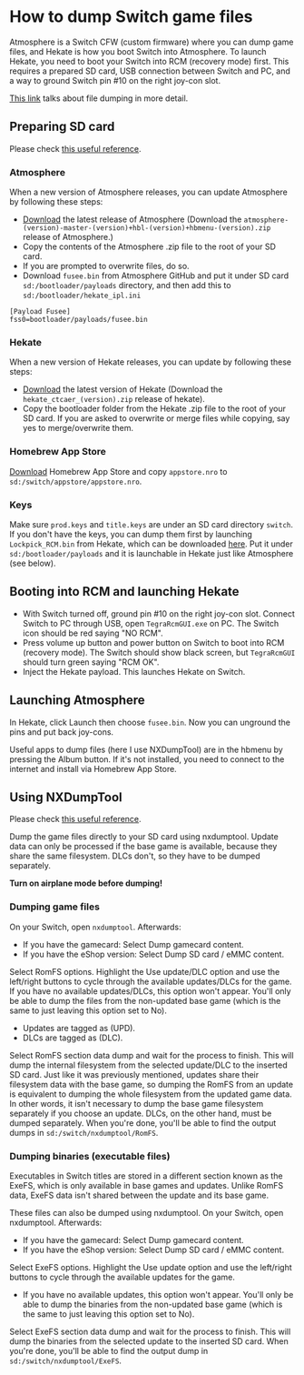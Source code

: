 # How to dump Switch game files
Atmosphere is a Switch CFW (custom firmware) where you can dump game files, and Hekate is how you boot Switch into Atmosphere. To launch Hekate, you need to boot your Switch into RCM (recovery mode) first. This requires a prepared SD card, USB connection between Switch and PC, and a way to ground Switch pin #10 on the right joy-con slot.

[This link](https://yuzu-emu.org/help/quickstart/#dumping-cartridge-games) talks about file dumping in more detail.

## Preparing SD card
Please check [this useful reference](https://nh-server.github.io/switch-guide/extras/updating/).

### Atmosphere
When a new version of Atmosphere releases, you can update Atmosphere by following these steps:
* [Download](https://github.com/Atmosphere-NX/Atmosphere/releases) the latest release of Atmosphere (Download the `atmosphere-(version)-master-(version)+hbl-(version)+hbmenu-(version).zip` release of Atmosphere.)
* Copy the contents of the Atmosphere .zip file to the root of your SD card.
* If you are prompted to overwrite files, do so.
* Download `fusee.bin` from Atmosphere GitHub and put it under SD card `sd:/bootloader/payloads` directory, and then add this to `sd:/bootloader/hekate_ipl.ini`
```
[Payload Fusee]
fss0=bootloader/payloads/fusee.bin
```

### Hekate
When a new version of Hekate releases, you can update by following these steps:
* [Download](https://github.com/CTCaer/Hekate/releases/) the latest version of Hekate (Download the `hekate_ctcaer_(version).zip` release of hekate).
* Copy the bootloader folder from the Hekate .zip file to the root of your SD card. If you are asked to overwrite or merge files while copying, say yes to merge/overwrite them.

### Homebrew App Store
[Download](https://github.com/fortheusers/hb-appstore/releases) Homebrew App Store and copy `appstore.nro` to `sd:/switch/appstore/appstore.nro`.

### Keys
Make sure `prod.keys` and `title.keys` are under an SD card directory `switch`. If you don't have the keys, you can dump them first by launching `Lockpick_RCM.bin` from Hekate, which can be downloaded [here](https://github.com/shchmue/Lockpick_RCM/releases). Put it under `sd:/bootloader/payloads` and it is launchable in Hekate just like Atmosphere (see below).

## Booting into RCM and launching Hekate
* With Switch turned off, ground pin #10 on the right joy-con slot. Connect Switch to PC through USB, open `TegraRcmGUI.exe` on PC. The Switch icon should be red saying "NO RCM".
* Press volume up button and power button on Switch to boot into RCM (recovery mode). The Switch should show black screen, but `TegraRcmGUI` should turn green saying "RCM OK".
* Inject the Hekate payload. This launches Hekate on Switch.

## Launching Atmosphere
In Hekate, click Launch then choose `fusee.bin`. Now you can unground the pins and put back joy-cons.

Useful apps to dump files (here I use NXDumpTool) are in the hbmenu by pressing the Album button. If it's not installed, you need to connect to the internet and install via Homebrew App Store.

## Using NXDumpTool
Please check [this useful reference](https://zeldamods.org/wiki/Help:Dumping_games).

Dump the game files directly to your SD card using nxdumptool. Update data can only be processed if the base game is available, because they share the same filesystem. DLCs don't, so they have to be dumped separately.

**Turn on airplane mode before dumping!**

### Dumping game files
On your Switch, open `nxdumptool`. Afterwards:
* If you have the gamecard: Select Dump gamecard content.
* If you have the eShop version: Select Dump SD card / eMMC content.

Select RomFS options. Highlight the Use update/DLC option and use the left/right buttons to cycle through the available updates/DLCs for the game.
If you have no available updates/DLCs, this option won't appear. You'll only be able to dump the files from the non-updated base game (which is the same to just leaving this option set to No).
* Updates are tagged as (UPD).
* DLCs are tagged as (DLC).

Select RomFS section data dump and wait for the process to finish. This will dump the internal filesystem from the selected update/DLC to the inserted SD card.
Just like it was previously mentioned, updates share their filesystem data with the base game, so dumping the RomFS from an update is equivalent to dumping the whole filesystem from the updated game data. In other words, it isn't necessary to dump the base game filesystem separately if you choose an update. DLCs, on the other hand, must be dumped separately. When you're done, you'll be able to find the output dumps in `sd:/switch/nxdumptool/RomFS`.

### Dumping binaries (executable files)
Executables in Switch titles are stored in a different section known as the ExeFS, which is only available in base games and updates. Unlike RomFS data, ExeFS data isn't shared between the update and its base game.

These files can also be dumped using nxdumptool. On your Switch, open nxdumptool. Afterwards:
* If you have the gamecard: Select Dump gamecard content.
* If you have the eShop version: Select Dump SD card / eMMC content.

Select ExeFS options. Highlight the Use update option and use the left/right buttons to cycle through the available updates for the game.
* If you have no available updates, this option won't appear. You'll only be able to dump the binaries from the non-updated base game (which is the same to just leaving this option set to No).

Select ExeFS section data dump and wait for the process to finish. This will dump the binaries from the selected update to the inserted SD card. When you're done, you'll be able to find the output dump in `sd:/switch/nxdumptool/ExeFS`.

